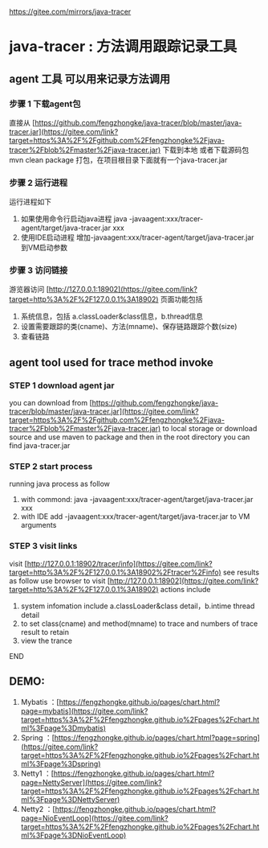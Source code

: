 https://gitee.com/mirrors/java-tracer



# java-tracer : 方法调用跟踪记录工具

## agent 工具 可以用来记录方法调用

### 步骤 1 下载agent包

直接从 [https://github.com/fengzhongke/java-tracer/blob/master/java-tracer.jar](https://gitee.com/link?target=https%3A%2F%2Fgithub.com%2Ffengzhongke%2Fjava-tracer%2Fblob%2Fmaster%2Fjava-tracer.jar) 下载到本地 或者下载源码包 mvn clean package 打包，在项目根目录下面就有一个java-tracer.jar

### 步骤 2 运行进程

运行进程如下

1. 如果使用命令行启动java进程 java -javaagent:xxx/tracer-agent/target/java-tracer.jar xxx
2. 使用IDE启动进程 增加-javaagent:xxx/tracer-agent/target/java-tracer.jar 到VM启动参数

### 步骤 3 访问链接

游览器访问 [http://127.0.0.1:18902](https://gitee.com/link?target=http%3A%2F%2F127.0.0.1%3A18902) 页面功能包括

1. 系统信息，包括 a.classLoader&class信息，b.thread信息
2. 设置需要跟踪的类(cname)、方法(mname)、保存链路跟踪个数(size)
3. 查看链路

## agent tool used for trace method invoke

### STEP 1 download agent jar

you can download from [https://github.com/fengzhongke/java-tracer/blob/master/java-tracer.jar](https://gitee.com/link?target=https%3A%2F%2Fgithub.com%2Ffengzhongke%2Fjava-tracer%2Fblob%2Fmaster%2Fjava-tracer.jar) to local storage or download source and use maven to package and then in the root directory you can find java-tracer.jar

### STEP 2 start process

running java process as follow

1. with commond: java -javaagent:xxx/tracer-agent/target/java-tracer.jar xxx
2. with IDE add -javaagent:xxx/tracer-agent/target/java-tracer.jar to VM arguments

### STEP 3 visit links

visit [http://127.0.0.1:18902/tracer/info](https://gitee.com/link?target=http%3A%2F%2F127.0.0.1%3A18902%2Ftracer%2Finfo) see results as follow use browser to visit [http://127.0.0.1:18902](https://gitee.com/link?target=http%3A%2F%2F127.0.0.1%3A18902) actions include

1. system infomation include a.classLoader&class detail，b.intime thread detail
2. to set class(cname) and method(mname) to trace and numbers of trace result to retain
3. view the trance

END

## DEMO:

1. Mybatis ：[https://fengzhongke.github.io/pages/chart.html?page=mybatis](https://gitee.com/link?target=https%3A%2F%2Ffengzhongke.github.io%2Fpages%2Fchart.html%3Fpage%3Dmybatis)
2. Spring ：[https://fengzhongke.github.io/pages/chart.html?page=spring](https://gitee.com/link?target=https%3A%2F%2Ffengzhongke.github.io%2Fpages%2Fchart.html%3Fpage%3Dspring)
3. Netty1 ：[https://fengzhongke.github.io/pages/chart.html?page=NettyServer](https://gitee.com/link?target=https%3A%2F%2Ffengzhongke.github.io%2Fpages%2Fchart.html%3Fpage%3DNettyServer)
4. Netty2 ：[https://fengzhongke.github.io/pages/chart.html?page=NioEventLoop](https://gitee.com/link?target=https%3A%2F%2Ffengzhongke.github.io%2Fpages%2Fchart.html%3Fpage%3DNioEventLoop)